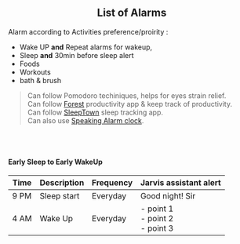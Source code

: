 <h2 align="center">List of Alarms</h2>

Alarm according to Activities preference/proirity :  
- Wake UP **and** Repeat alarms for wakeup,
- Sleep **and** 30min before sleep alert
- Foods
- Workouts
- bath & brush

> Can follow Pomodoro techiniques, helps for eyes strain relief.  
> Can follow [Forest](https://play.google.com/store/search?q=forest&c=apps) productivity app & keep track of productivity.  
> Can follow [SleepTown](https://play.google.com/store/apps/details?id=seekrtech.sleep) sleep tracking app.  
> Can also use [Speaking Alarm clock](https://play.google.com/store/apps/details?id=com.comostudio.hourlyreminder).  

<br>
<br>



#### Early Sleep to Early WakeUp

| Time | Description | Frequency | Jarvis assistant alert |
| ---- | ----------- | --------- | ---------------------- |
| 9 PM | Sleep start | Everyday  | Good night! Sir |
| 4 AM | Wake Up     | Everyday  | - point 1<br>- point 2<br>- point 3 |



